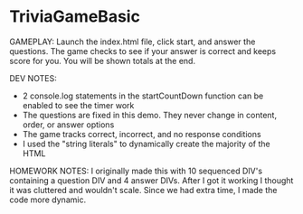 # TriviaGameBasic

GAMEPLAY:
     Launch the index.html file, click start, and answer the questions.  The game checks 
     to see if your answer is correct and keeps score for you.  You will be shown totals
     at the end. 

DEV NOTES:
  -  2 console.log statements in the startCountDown function can be enabled to see the timer work
  -  The questions are fixed in this demo.  They never change in content, order, or answer options   
  -  The game tracks correct, incorrect, and no response conditions
  -  I used the "string literals" to dynamically create the majority of the HTML

HOMEWORK NOTES:
     I originally made this with 10 sequenced DIV's containing a question DIV and 4 answer DIVs.
     After I got it working I thought it was cluttered and wouldn't scale.  Since we had extra 
     time, I made the code more dynamic.  

